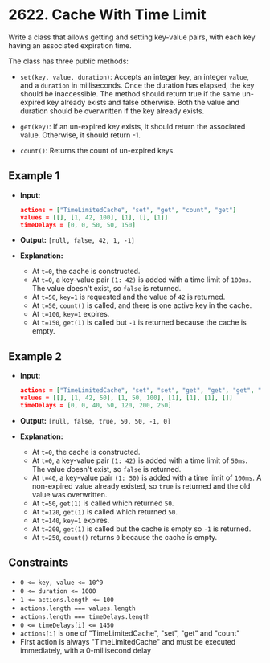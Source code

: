 # 2622. Cache With Time Limit

Write a class that allows getting and setting key-value pairs, with each key having an associated expiration time.

The class has three public methods:

- `set(key, value, duration)`: Accepts an integer `key`, an integer `value`, and a `duration` in milliseconds. Once the duration has elapsed, the key should be inaccessible. The method should return true if the same un-expired key already exists and false otherwise. Both the value and duration should be overwritten if the key already exists.

- `get(key)`: If an un-expired key exists, it should return the associated value. Otherwise, it should return -1.

- `count()`: Returns the count of un-expired keys.

## Example 1

- **Input:**
  ```json
  actions = ["TimeLimitedCache", "set", "get", "count", "get"]
  values = [[], [1, 42, 100], [1], [], [1]]
  timeDelays = [0, 0, 50, 50, 150]
  ```

- **Output:** `[null, false, 42, 1, -1]`

- **Explanation:**
  - At `t=0`, the cache is constructed.
  - At `t=0`, a key-value pair `(1: 42)` is added with a time limit of `100ms`. The value doesn't exist, so `false` is returned.
  - At `t=50`, `key=1` is requested and the value of `42` is returned.
  - At `t=50`, `count()` is called, and there is one active key in the cache.
  - At `t=100`, `key=1` expires.
  - At `t=150`, `get(1)` is called but `-1` is returned because the cache is empty.

## Example 2

- **Input:**
  ```json
  actions = ["TimeLimitedCache", "set", "set", "get", "get", "get", "count"]
  values = [[], [1, 42, 50], [1, 50, 100], [1], [1], [1], []]
  timeDelays = [0, 0, 40, 50, 120, 200, 250]
  ```

- **Output:** `[null, false, true, 50, 50, -1, 0]`

- **Explanation:**
  - At `t=0`, the cache is constructed.
  - At `t=0`, a key-value pair `(1: 42)` is added with a time limit of `50ms`. The value doesn't exist, so `false` is returned.
  - At `t=40`, a key-value pair `(1: 50)` is added with a time limit of `100ms`. A non-expired value already existed, so `true` is returned and the old value was overwritten.
  - At `t=50`, `get(1)` is called which returned `50`.
  - At `t=120`, `get(1)` is called which returned `50`.
  - At `t=140`, `key=1` expires.
  - At `t=200`, `get(1)` is called but the cache is empty so `-1` is returned.
  - At `t=250`, `count()` returns `0` because the cache is empty.

## Constraints

- `0 <= key, value <= 10^9`
- `0 <= duration <= 1000`
- `1 <= actions.length <= 100`
- `actions.length === values.length`
- `actions.length === timeDelays.length`
- `0 <= timeDelays[i] <= 1450`
- `actions[i]` is one of "TimeLimitedCache", "set", "get" and "count"
- First action is always "TimeLimitedCache" and must be executed immediately, with a 0-millisecond delay